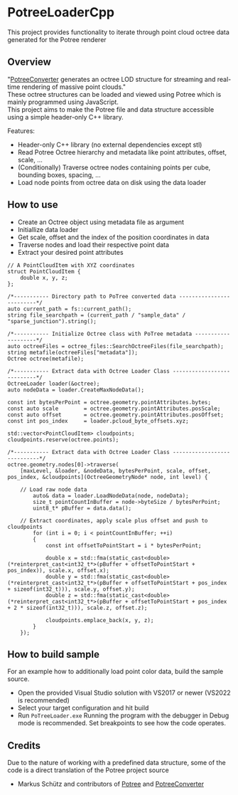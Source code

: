# PotreeLoaderCpp
This project provides functionality to iterate through point cloud octree data generated for the Potree renderer


## Overview
"[PotreeConverter](https://github.com/potree/PotreeConverter) generates an octree LOD structure for streaming and real-time rendering of massive point clouds."<br>
These octree structures can be loaded and viewed using Potree which is mainly programmed using JavaScript.<br>
This project aims to make the Potree file and data structure accessible using a simple header-only C++ library.<br>

Features:
- Header-only C++ library (no external dependencies except stl)
- Read Potree Octree hierarchy and metadata like point attributes, offset, scale, ...
- (Conditionally) Traverse octree nodes containing points per cube, bounding boxes, spacing, ...
- Load node points from octree data on disk using the data loader


## How to use
- Create an Octree object using metadata file as argument
- Initiallize data loader
- Get scale, offset and the index of the position coordinates in data
- Traverse nodes and load their respective point data
- Extract your desired point attributes

```
// A PointCloudItem with XYZ coordinates
struct PointCloudItem {
	double x, y, z;
};

/*----------- Directory path to PoTree converted data -------------------------*/
auto current_path = fs::current_path();
string file_searchpath = (current_path / "sample_data" / "sparse_junction").string();

/*----------- Initialize Octree class with PoTree metadata --------------------*/
auto octreeFiles = octree_files::SearchOctreeFiles(file_searchpath);
string metafile(octreeFiles["metadata"]);
Octree octree(metafile);

/*----------- Extract data with Octree Loader Class ---------------------------*/
OctreeLoader loader(&octree);
auto nodeData = loader.CreateMaxNodeData();

const int bytesPerPoint = octree.geometry.pointAttributes.bytes;
const auto scale        = octree.geometry.pointAttributes.posScale;
const auto offset       = octree.geometry.pointAttributes.posOffset;
const int pos_index     = loader.pcloud_byte_offsets.xyz;

std::vector<PointCloudItem> cloudpoints;
cloudpoints.reserve(octree.points);

/*----------- Extract data with Octree Loader Class ----------------------------*/
octree.geometry.nodes[0]->traverse(
	[maxLevel, &loader, &nodeData, bytesPerPoint, scale, offset, pos_index, &cloudpoints](OctreeGeometryNode* node, int level) {

    // Load raw node data
		auto& data = loader.LoadNodeData(node, nodeData);
		size_t pointCountInBuffer = node->byteSize / bytesPerPoint;
		uint8_t* pBuffer = data.data();

    // Extract coordinates, apply scale plus offset and push to cloudpoints
		for (int i = 0; i < pointCountInBuffer; ++i)
		{
			const int offsetToPointStart = i * bytesPerPoint;

			double x = std::fma(static_cast<double>(*reinterpret_cast<int32_t*>(pBuffer + offsetToPointStart + pos_index)), scale.x, offset.x);
			double y = std::fma(static_cast<double>(*reinterpret_cast<int32_t*>(pBuffer + offsetToPointStart + pos_index + sizeof(int32_t))), scale.y, offset.y);
			double z = std::fma(static_cast<double>(*reinterpret_cast<int32_t*>(pBuffer + offsetToPointStart + pos_index + 2 * sizeof(int32_t))), scale.z, offset.z);

			cloudpoints.emplace_back(x, y, z);
		}
	});
```


## How to build sample
For an example how to additionally load point color data, build the sample source.

- Open the provided Visual Studio solution with VS2017 or newer (VS2022 is recommended)
- Select your target configuration and hit build
- Run ``PoTreeLoader.exe``
  Running the program with the debugger in Debug mode is recommended. Set breakpoints to see how the code operates.


## Credits
Due to the nature of working with a predefined data structure, some of the code is a direct translation of the Potree project source

- Markus Schütz and contributors of [Potree](https://github.com/potree/potree) and [PotreeConverter](https://github.com/potree/PotreeConverter)
